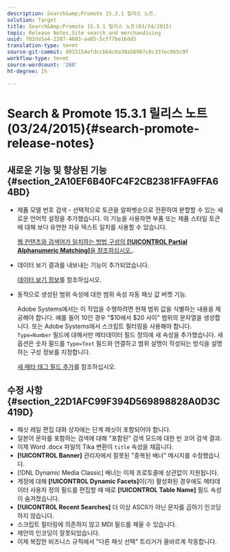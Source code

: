 ```yaml
---
description: Search&amp;Promote 15.3.1 릴리스 노트.
solution: Target
title: Search&Amp;Promote 15.3.1 릴리스 노트(03/24/2015)
topic: Release Notes,Site search and merchandising
uuid: f02da5a4-2207-4603-aa05-5cff7be16dd5
translation-type: tm+mt
source-git-commit: d015154efdccbb4c6a39a56907c0c337ec065c9f
workflow-type: tm+mt
source-wordcount: '260'
ht-degree: 1%

---
```



# Search &amp; Promote 15.3.1 릴리스 노트(03/24/2015){#search-promote-release-notes}

## 새로운 기능 및 향상된 기능 {#section_2A10EF6B40FC4F2CB2381FFA9FFA64BD}

* 제품 모델 번호 검색 - 선택적으로 토큰을 알파벳순으로 전환하여 분할할 수 있는 새로운 언어학 설정을 추가했습니다. 이 기능을 사용하면 부품 또는 제품 스타일 토큰에 대해 보다 유연한 자유 텍스트 일치를 사용할 수 있습니다.

   [웹 컨텐츠와 검색어가 일치하는 방법 구성의 **[!UICONTROL Partial Alphanumeric Matching]**&#x200B;을 참조하십시오.](../c-about-linguistics-menu/c-about-words-and-language.md#task_351A9144A51F4B41923BDBACDEF3B616).

* 데이터 보기 결과를 내보내는 기능이 추가되었습니다.

   [데이터 보기 정보](../c-about-reports-menu/c-about-data-views.md#concept_DCA897D074464BC1861AA47B40CC86C3)를 참조하십시오.

* 동적으로 생성된 범위 속성에 대한 범위 속성 자동 패싯 값 버켓 기능.

   Adobe Systems에서는 이 작업을 수행하려면 현재 범위 값을 식별하는 내용을 제공해야 합니다. 예를 들어 10인 경우 &quot;$10에서 $20 사이&quot; 범위의 문자열을 생성합니다. 또는 Adobe Systems에서 스크립트 필터링을 사용해야 합니다. `Type=Number` 필드에 대해서만 메타데이터 필드 정의에 새 속성을 추가했습니다. 새 옵션은 숫자 필드를 `Type=Text` 필드와 연결하고 범위 설명이 작성되는 방식을 설명하는 구성 정보를 지정합니다.

   [새 메타 태그 필드 추가](../c-about-settings-menu/c-about-metadata-menu.md#task_6DF188C0FC7F4831A4444CA9AFA615E5)를 참조하십시오.

## 수정 사항 {#section_22D1AFC99F394D569898828A0D3C419D}

* 패싯 레일 편집 대화 상자에는 단계 패싯이 포함되어야 합니다.
* 일본어 문자를 포함하는 검색에 대해 &quot;포함된&quot; 검색 모드에 대한 빈 코어 검색 결과.
* 이제 Word .docx 파일의 Tika 변환이 `title` 속성을 채웁니다.
* **[!UICONTROL Banner]** 관리자에서 잘못된 &quot;중복된 배너&quot; 메시지를 수정했습니다.
* [!DNL Dynamic Media Classic] 배너는 이제 프로토콜에 상관없이 지원됩니다.
* 계정에 대해 **[!UICONTROL Dynamic Facets]**&#x200B;이(가) 활성화된 경우에도 메타데이터 사용자 정의 필드를 편집할 때 때로 **[!UICONTROL Table Name]** 필드 속성이 숨겨졌습니다.
* **[!UICONTROL Recent Searches]** 더 이상 ASCII가 아닌 문자를 곱하기 인코딩하지 않습니다.
* 스크립트 필터링에 의존하지 않고 MDI 필드를 채울 수 있습니다.
* 제안의 인코딩이 잘못되었습니다.
* 이제 복잡한 비즈니스 규칙에서 &quot;다른 패싯 선택&quot; 트리거가 올바르게 작동합니다.

